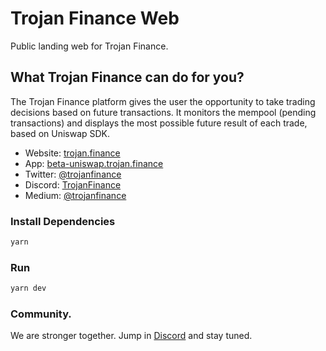 # Trojan Finance Web

Public landing web for Trojan Finance. 

## What Trojan Finance can do for you?

The Trojan Finance platform gives the user the opportunity to take trading decisions based on future transactions.
It monitors the mempool (pending transactions) and displays the most possible future result of each trade, based on Uniswap SDK.

- Website: [trojan.finance](https://trojan.finance)
- App: [beta-uniswap.trojan.finance](https://beta-uniswap.trojan.finance)
- Twitter: [@trojanfinance](https://twitter.com/trojanfinance)
- Discord: [TrojanFinance](https://discord.gg/VZkFP78aeF)
- Medium: [@trojanfinance](https://medium.com/@trojanfinance)

### Install Dependencies

```bash
yarn
```

### Run

```bash
yarn dev
```

### Community.

We are stronger together. Jump in [Discord](https://discord.gg/VZkFP78aeF) and stay tuned.
